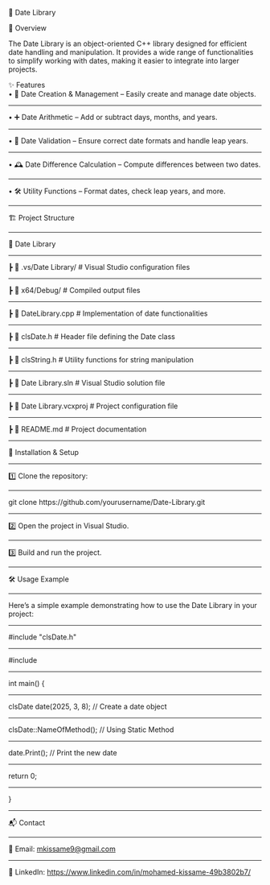 📅 Date Library

📖 Overview

The Date Library is an object-oriented C++ library designed for efficient date handling and manipulation. It provides a wide range of functionalities to simplify working with dates, making it easier to integrate into larger projects.

✨ Features
<br>
	•	📆 Date Creation & Management – Easily create and manage date objects.<hr>
	•	➕ Date Arithmetic – Add or subtract days, months, and years.<hr>
	•	📅 Date Validation – Ensure correct date formats and handle leap years.<hr>
	•	🕰 Date Difference Calculation – Compute differences between two dates.<hr>
	•	🛠 Utility Functions – Format dates, check leap years, and more.<hr>

🏗 Project Structure<hr>

📂 Date Library<hr>
 ┣ 📂 .vs/Date Library/         # Visual Studio configuration files<hr>
 ┣ 📂 x64/Debug/                # Compiled output files<hr>
 ┣ 📜 DateLibrary.cpp           # Implementation of date functionalities<hr>
 ┣ 📜 clsDate.h                 # Header file defining the Date class<hr>
 ┣ 📜 clsString.h               # Utility functions for string manipulation<hr>
 ┣ 📜 Date Library.sln          # Visual Studio solution file<hr>
 ┣ 📜 Date Library.vcxproj      # Project configuration file<hr>
 ┣ 📜 README.md                 # Project documentation<hr>

 🚀 Installation & Setup
<hr>
1️⃣ Clone the repository:
<hr>
git clone https://github.com/yourusername/Date-Library.git
<hr>
2️⃣ Open the project in Visual Studio.<hr>
3️⃣ Build and run the project.
<hr>
🛠 Usage Example
<hr>
Here’s a simple example demonstrating how to use the Date Library in your project:
<hr>

#include "clsDate.h"<hr>
#include <iostream><hr>

int main() {<hr>
    clsDate date(2025, 3, 8);  // Create a date object<hr>
    clsDate::NameOfMethod();   // Using Static Method <hr>
    date.Print();              // Print the new date<hr>
    return 0;<hr>
}<hr>

📬 Contact<hr>

📧 Email: mkissame9@gmail.com<hr>
🔗 LinkedIn: https://www.linkedin.com/in/mohamed-kissame-49b3802b7/
